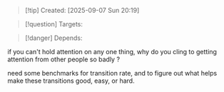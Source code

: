 
>[!tip] Created: [2025-09-07 Sun 20:19]

>[!question] Targets: 

>[!danger] Depends: 

if you can't hold attention on any one thing, why do you cling to getting attention from other people so badly ?

need some benchmarks for transition rate, and to figure out what helps make these transitions good, easy, or hard.
